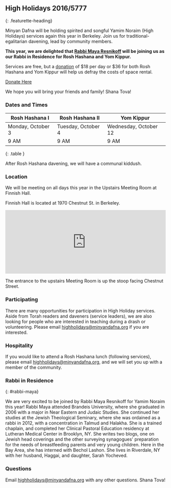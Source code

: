 ## High Holidays 2016/5777
{: .featurette-heading}

Minyan Dafna will be holding spirited and songful Yamim Noraim (High Holidays) services again this year in Berkeley. Join us for traditional-egalitarian davening, lead by community members.

**This year, we are delighted that [Rabbi Maya Resnikoff](/#rabbi-maya) will be joining us as our Rabbi in Residence for Rosh Hashana and Yom Kippur.** 

Services are free, but a [donation](https://donorbox.org/minyan-dafna-high-holidays) of $18 per day or $36 for both Rosh Hashana and Yom Kippur will help us defray the costs of space rental.

<a href="https://donorbox.org/minyan-dafna-high-holidays" target="_blank" class="btn btn-primary">Donate Here</a>
 
We hope you will bring your friends and family! Shana Tova!

### Dates and Times

| Rosh Hashana I | Rosh Hashana II | Yom Kippur |
|--------|-------|--------|
| Monday, October 3 | Tuesday, October 4 | Wednesday, October 12 |
| 9 AM | 9 AM | 9 AM |
{: .table }

After Rosh Hashana davening, we will have a communal kiddush.

<!--In the afternoon of the first day of Rosh Hashana, we will gather at 4:00 pm for Tashlich in Strawberry Creek Park.-->

### Location

We will be meeting on all days this year in the Upstairs Meeting Room at Finnish Hall.

Finnish Hall is located at 1970 Chestnut St. in Berkeley.

<iframe
height="200"
frameborder="0" style="border:0;width:100%"
src="https://www.google.com/maps/embed/v1/place?key=AIzaSyDodo60_nRbolJuU7aj9RSStWJPgfDvKCc
&q=Finnish+Brotherhood+Hall" allowfullscreen>
</iframe>


The entrance to the upstairs Meeting Room is up the stoop facing Chestnut Street.

### Participating

There are many opportunities for participation in High Holiday services. Aside from Torah readers and daveners (service leaders), we are also looking for people who are interested in teaching during a drash or volunteering. Please email highholidays@minyandafna.org if you are interested.


### Hospitality

If you would like to attend a Rosh Hashana lunch (following services), please email highholidays@minyandafna.org, and we will set you up with a member of the community.

### Rabbi in Residence
{: #rabbi-maya}

We are very excited to be joined by Rabbi Maya Resnikoff for Yamim Noraim this year! Rabbi Maya attended Brandeis University, where she graduated in 2006 with a major in Near Eastern and Judaic Studies. She continued her studies at the Jewish Theological Seminary, where she was ordained as a rabbi in 2012, with a concentration in Talmud and Halakha. She is a trained chaplain, and completed her Clinical Pastoral Education residency at Lutheran Medical Center in Brooklyn, NY. She writes two blogs, one on Jewish head coverings and the other surveying synagogues' preparation for the needs of breastfeeding parents and very young children. Here in the Bay Area, she has interned with Bechol Lashon. She lives in Riverdale, NY with her husband, Haggai, and daughter, Sarah Yocheved.


### Questions

Email highholidays@minyandafna.org with any other questions. Shana Tova!